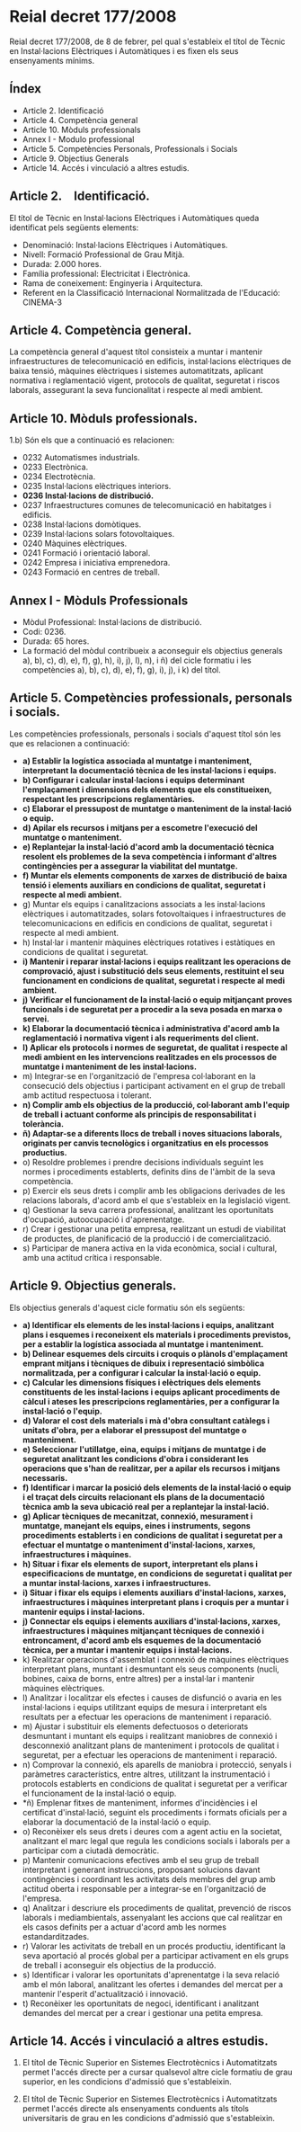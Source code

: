 Reial decret 177/2008
=====================

Reial decret 177/2008, de 8 de febrer, pel qual s'estableix el títol de Tècnic en Instal·lacions Elèctriques i Automàtiques i es fixen els seus ensenyaments mínims.




Índex
------

+ Article 2. Identificació
+ Article 4. Competència general
+ Article 10. Mòduls professionals
+ Annex I - Modulo professional
+ Article 5. Competències Personals, Professionals i Socials
+ Article 9. Objectius Generals
+ Article 14. Accés i vinculació a altres estudis.




Article 2. Identificació.
---------------------------

El títol de Tècnic en Instal·lacions Elèctriques i Automàtiques queda identificat pels següents elements:

+ Denominació: Instal·lacions Elèctriques i Automàtiques. 
+ Nivell: Formació Professional de Grau Mitjà.
+ Durada: 2.000 hores.
+ Família professional: Electricitat i Electrònica.
+ Rama de coneixement: Enginyeria i Arquitectura.
+ Referent en la Classificació Internacional Normalitzada de l'Educació: CINEMA-3




Article 4. Competència general.
--------------------------------

La competència general d'aquest títol consisteix a muntar i mantenir infraestructures de telecomunicació en edificis, instal·lacions elèctriques de baixa tensió, màquines elèctriques i sistemes automatitzats, aplicant normativa i reglamentació vigent, protocols de qualitat, seguretat i riscos laborals, assegurant la seva funcionalitat i respecte al medi ambient.




Article 10. Mòduls professionals.
-----------------------------------

1.b) Són els que a continuació es relacionen:

+ 0232 Automatismes industrials.
+ 0233 Electrònica.
+ 0234 Electrotècnia.
+ 0235 Instal·lacions elèctriques interiors.
+ **0236 Instal·lacions de distribució.**
+ 0237 Infraestructures comunes de telecomunicació en habitatges i edificis.
+ 0238 Instal·lacions domòtiques.
+ 0239 Instal·lacions solars fotovoltaiques.
+ 0240 Màquines elèctriques.
+ 0241 Formació i orientació laboral.
+ 0242 Empresa i iniciativa emprenedora.
+ 0243 Formació en centres de treball. 




Annex I - Mòduls Professionals
------------------------------

+ Mòdul Professional: Instal·lacions de distribució.
+ Codi: 0236.
+ Durada: 65 hores.
+ La formació del mòdul contribueix a aconseguir els objectius generals a), b), c), d), e), f), g), h), i), j), l), n), i ñ) del cicle formatiu i les competències a), b), c), d), e), f), g), i), j), i k) del títol. 




Article 5. Competències professionals, personals i socials.
--------------------------------------------------------------

Les competències professionals, personals i socials d'aquest títol són les que es relacionen a continuació:

+ **a) Establir la logística associada al muntatge i manteniment, interpretant la documentació tècnica de les instal·lacions i equips.**
+ **b) Configurar i calcular instal·lacions i equips determinant l'emplaçament i dimensions dels elements que els constitueixen, respectant les prescripcions reglamentàries.**
+ **c) Elaborar el pressupost de muntatge o manteniment de la instal·lació o equip.**
+ **d) Apilar els recursos i mitjans per a escometre l'execució del muntatge o manteniment.**
+ **e) Replantejar la instal·lació d'acord amb la documentació tècnica resolent els problemes de la seva competència i informant d'altres contingències per a assegurar la viabilitat del muntatge.**
+ **f) Muntar els elements components de xarxes de distribució de baixa tensió i elements auxiliars en condicions de qualitat, seguretat i respecte al medi ambient.** 
+ g) Muntar els equips i canalitzacions associats a les instal·lacions elèctriques i automatitzades, solars fotovoltaiques i infraestructures de telecomunicacions en edificis en condicions de qualitat, seguretat i respecte al medi ambient.
+ h) Instal·lar i mantenir màquines elèctriques rotatives i estàtiques en condicions de qualitat i seguretat.
+ **i) Mantenir i reparar instal·lacions i equips realitzant les operacions de comprovació, ajust i substitució dels seus elements, restituint el seu funcionament en condicions de qualitat, seguretat i respecte al medi ambient.**
+ **j) Verificar el funcionament de la instal·lació o equip mitjançant proves funcionals i de seguretat per a procedir a la seva posada en marxa o servei.**
+ **k) Elaborar la documentació tècnica i administrativa d'acord amb la reglamentació i normativa vigent i als requeriments del client.**
+ **l) Aplicar els protocols i normes de seguretat, de qualitat i respecte al medi ambient en les intervencions realitzades en els processos de muntatge i manteniment de les instal·lacions.**
+ m) Integrar-se en l'organització de l'empresa col·laborant en la consecució dels objectius i participant activament en el grup de treball amb actitud respectuosa i tolerant.
+ **n) Complir amb els objectius de la producció, col·laborant amb l'equip de treball i actuant conforme als principis de responsabilitat i tolerància.**
+ **ñ) Adaptar-se a diferents llocs de treball i noves situacions laborals, originats per canvis tecnològics i organitzatius en els processos productius.**
+ o) Resoldre problemes i prendre decisions individuals seguint les normes i procediments establerts, definits dins de l'àmbit de la seva competència.
+ p) Exercir els seus drets i complir amb les obligacions derivades de les relacions laborals, d'acord amb el que s'estableix en la legislació vigent. 
+ q) Gestionar la seva carrera professional, analitzant les oportunitats d'ocupació, autoocupació i d'aprenentatge.
+ r) Crear i gestionar una petita empresa, realitzant un estudi de viabilitat de productes, de planificació de la producció i de comercialització.
+ s) Participar de manera activa en la vida econòmica, social i cultural, amb una actitud crítica i responsable. 




Article 9. Objectius generals.
--------------------------------

Els objectius generals d'aquest cicle formatiu són els següents:
+ **a) Identificar els elements de les instal·lacions i equips, analitzant plans i esquemes i reconeixent els materials i procediments previstos, per a establir la logística associada al muntatge i manteniment.**
+ **b) Delinear esquemes dels circuits i croquis o plànols d'emplaçament emprant mitjans i tècniques de dibuix i representació simbòlica normalitzada, per a configurar i calcular la instal·lació o equip.**
+ **c) Calcular les dimensions físiques i elèctriques dels elements constituents de les instal·lacions i equips aplicant procediments de càlcul i ateses les prescripcions reglamentàries, per a configurar la instal·lació o l'equip.**
+ **d) Valorar el cost dels materials i mà d'obra consultant catàlegs i unitats d'obra, per a elaborar el pressupost del muntatge o manteniment.**
+ **e) Seleccionar l'utillatge, eina, equips i mitjans de muntatge i de seguretat analitzant les condicions d'obra i considerant les operacions que s'han de realitzar, per a apilar els recursos i mitjans necessaris.**
+ **f) Identificar i marcar la posició dels elements de la instal·lació o equip i el traçat dels circuits relacionant els plans de la documentació tècnica amb la seva ubicació real per a replantejar la instal·lació.**
+ **g) Aplicar tècniques de mecanitzat, connexió, mesurament i muntatge, manejant els equips, eines i instruments, segons procediments establerts i en condicions de qualitat i seguretat per a efectuar el muntatge o manteniment d'instal·lacions, xarxes, infraestructures i màquines.**
+ **h) Situar i fixar els elements de suport, interpretant els plans i especificacions de muntatge, en condicions de seguretat i qualitat per a muntar instal·lacions, xarxes i infraestructures.**
+ **i) Situar i fixar els equips i elements auxiliars d'instal·lacions, xarxes, infraestructures i màquines interpretant plans i croquis per a muntar i mantenir equips i instal·lacions.**
+ **j) Connectar els equips i elements auxiliars d'instal·lacions, xarxes, infraestructures i màquines mitjançant tècniques de connexió i entroncament, d'acord amb els esquemes de la documentació tècnica, per a muntar i mantenir equips i instal·lacions.**
+ k) Realitzar operacions d'assemblat i connexió de màquines elèctriques interpretant plans, muntant i desmuntant els seus components (nucli, bobines, caixa de borns, entre altres) per a instal·lar i mantenir màquines elèctriques.
+ l) Analitzar i localitzar els efectes i causes de disfunció o avaria en les instal·lacions i equips utilitzant equips de mesura i interpretant els resultats per a efectuar les operacions de manteniment i reparació.
+ m) Ajustar i substituir els elements defectuosos o deteriorats desmuntant i muntant els equips i realitzant maniobres de connexió i desconnexió analitzant plans de manteniment i protocols de qualitat i seguretat, per a efectuar les operacions de manteniment i reparació.
+ n) Comprovar la connexió, els aparells de maniobra i protecció, senyals i paràmetres característics, entre altres, utilitzant la instrumentació i protocols establerts en condicions de qualitat i seguretat per a verificar el funcionament de la instal·lació o equip.
+ *ñ) Emplenar fitxes de manteniment, informes d'incidències i el certificat d'instal·lació, seguint els procediments i formats oficials per a elaborar la documentació de la instal·lació o equip.
+ o) Reconèixer els seus drets i deures com a agent actiu en la societat, analitzant el marc legal que regula les condicions socials i laborals per a participar com a ciutadà democràtic.
+ p) Mantenir comunicacions efectives amb el seu grup de treball interpretant i generant instruccions, proposant solucions davant contingències i coordinant les activitats dels membres del grup amb actitud oberta i responsable per a integrar-se en l'organització de l'empresa.
+ q) Analitzar i descriure els procediments de qualitat, prevenció de riscos laborals i mediambientals, assenyalant les accions que cal realitzar en els casos definits per a actuar d'acord amb les normes estandarditzades. 
+ r) Valorar les activitats de treball en un procés productiu, identificant la seva aportació al procés global per a participar activament en els grups de treball i aconseguir els objectius de la producció.
+ s) Identificar i valorar les oportunitats d'aprenentatge i la seva relació amb el món laboral, analitzant les ofertes i demandes del mercat per a mantenir l'esperit d'actualització i innovació.
+ t) Reconèixer les oportunitats de negoci, identificant i analitzant demandes del mercat per a crear i gestionar una petita empresa. 




Article 14. Accés i vinculació a altres estudis.
---------------------------------------------------

1. El títol de Tècnic Superior en Sistemes Electrotècnics i Automatitzats permet l'accés directe per a cursar qualsevol altre cicle formatiu de grau superior, en les condicions d'admissió que s'estableixin.

2. El títol de Tècnic Superior en Sistemes Electrotècnics i Automatitzats permet l'accés directe als ensenyaments conduents als títols universitaris de grau en les condicions d'admissió que s'estableixin.